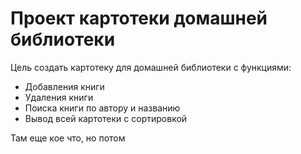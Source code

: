 # Проект картотеки домашней библиотеки

Цель создать картотеку для домашней библиотеки с функциями:
- Добавления книги
- Удаления книги
- Поиска книги по автору и названию
- Вывод всей картотеки с сортировкой

Там еще кое что, но потом